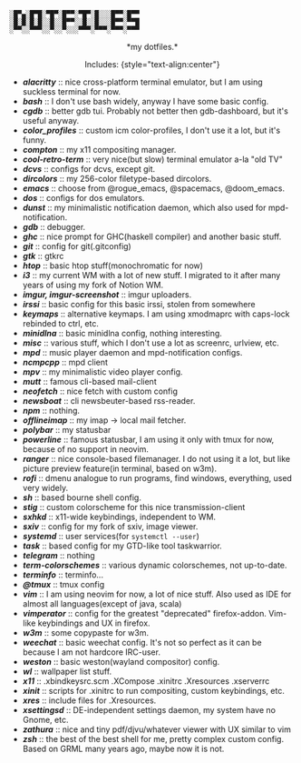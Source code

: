 ```
░█▀▄░█▀█░▀█▀░█▀▀░▀█▀░█░░░█▀▀░█▀▀
░█░█░█░█░░█░░█▀▀░░█░░█░░░█▀▀░▀▀█
░▀▀░░▀▀▀░░▀░░▀░░░▀▀▀░▀▀▀░▀▀▀░▀▀▀
```

<p align="center">
*my dotfiles.*
</p>

<p align="center">
Includes: {style="text-align:center"}
</p>

- ***alacritty*** :: nice cross-platform terminal emulator, but I am using suckless
  terminal for now.
- ***bash***                    :: I don't use bash widely, anyway I have some basic config.
- ***cgdb***                    :: better gdb tui. Probably not better then gdb-dashboard, but it's useful anyway.
- ***color_profiles***          :: custom icm color-profiles, I don't use it a lot, but it's funny.
- ***compton***                 :: my x11 compositing manager.
- ***cool-retro-term***         :: very nice(but slow) terminal emulator a-la "old TV"
- ***dcvs***                    :: configs for dcvs, except git.
- ***dircolors***               :: my 256-color filetype-based dircolors.
- ***emacs***                   :: choose from @rogue_emacs, @spacemacs, @doom_emacs.
- ***dos***                     :: configs for dos emulators.
- ***dunst***                   :: my minimalistic notification daemon, which also used for mpd-notification.
- ***gdb***                     :: debugger.
- ***ghc***                     :: nice prompt for GHC(haskell compiler) and another basic stuff.
- ***git***                     :: config for git(.gitconfig)
- ***gtk***                     :: gtkrc
- ***htop***                    :: basic htop stuff(monochromatic for now)
- ***i3***                      :: my current WM with a lot of new stuff. I migrated to it after many years of using my fork of Notion WM.
- ***imgur, imgur-screenshot*** :: imgur uploaders.
- ***irssi***                   :: basic config for this basic irssi, stolen from somewhere
- ***keymaps***                 :: alternative keymaps. I am using xmodmaprc with caps-lock rebinded to ctrl, etc.
- ***minidlna***                :: basic minidlna config, nothing interesting.
- ***misc***                    :: various stuff, which I don't use a lot as screenrc, urlview, etc.
- ***mpd***                     :: music player daemon and mpd-notification configs.
- ***ncmpcpp***                 :: mpd client
- ***mpv***                     :: my minimalistic video player config.
- ***mutt***                    :: famous cli-based mail-client
- ***neofetch***                :: nice fetch with custom config
- ***newsboat***                :: cli newsbeuter-based rss-reader.
- ***npm***                     :: nothing.
- ***offlineimap***             :: my imap -> local mail fetcher.
- ***polybar***                 :: my statusbar
- ***powerline***               :: famous statusbar, I am using it only with tmux for now, because of no support in neovim.
- ***ranger***                  :: nice console-based filemanager. I do not using it a lot, but like picture preview feature(in terminal, based on w3m).
- ***rofi***                    :: dmenu analogue to run programs, find windows, everything, used very widely.
- ***sh***                      :: based bourne shell config.
- ***stig***                    :: custom colorscheme for this nice transmission-client
- ***sxhkd***                   :: x11-wide keybindings, independent to WM.
- ***sxiv***                    :: config for my fork of sxiv, image viewer.
- ***systemd***                 :: user services(for `systemctl --user`)
- ***task***                    :: based config for my GTD-like tool taskwarrior.
- ***telegram***                :: nothing
- ***term-colorschemes***       :: various dynamic colorschemes, not up-to-date.
- ***terminfo***                :: terminfo...
- ***@tmux***                   :: tmux config
- ***vim***                     :: I am using neovim for now, a lot of nice stuff. Also used as IDE for almost all languages(except of java, scala)
- ***vimperator***              :: config for the greatest "deprecated" firefox-addon. Vim-like keybindings and UX in firefox.
- ***w3m***                     :: some copypaste for w3m.
- ***weechat***                 :: basic weechat config. It's not so perfect as it can be because I am not hardcore IRC-user.
- ***weston***                  :: basic weston(wayland compositor) config.
- ***wl***                      :: wallpaper list stuff.
- ***x11***                     :: .xbindkeysrc.scm  .XCompose  .xinitrc  .Xresources  .xserverrc
- ***xinit***                   :: scripts for .xinitrc to run compositing, custom keybindings, etc.
- ***xres***                    :: include files for .Xresources.
- ***xsettingsd***             :: DE-independent settings daemon, my system have no Gnome, etc.
- ***zathura***                 :: nice and tiny pdf/djvu/whatever viewer with UX similar to vim
- ***zsh***                     :: the best of the best shell for me, pretty complex custom config. Based on GRML many years ago, maybe now it is not.
